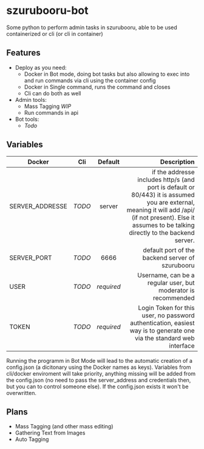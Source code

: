 # szurubooru-bot
Some python to perform admin tasks in szurubooru, able to be used containerized or cli (or cli in container)

## Features
+ Deploy as you need:
  + Docker in Bot mode, doing bot tasks but also allowing to exec into and run commands via cli using the container config
  + Docker in Single command, runs the command and closes
  + Cli can do both as well
+ Admin tools:
  + Mass Tagging *WIP*
  + Run commands in api
+ Bot tools:
  + *Todo*

## Variables

| Docker          | Cli           | Default    | Description                                                                                                                                                                                               |
| ----------------|:-------------:|:----------:| ---------------------------------------------------------------------------------------------------------------------------------------------------------------------------------------------------------:|
| SERVER_ADDRESSE | *TODO*        | server     | if the addresse includes http/s (and port is default or 80/443) it is assumed you are external, meaning it will add /api/ (if not present). Else it assumes to be talking directly to the backend server. |
| SERVER_PORT     | *TODO*        | 6666       | default port of the backend server of szurubooru                                                                                                                                                          |
| USER            | *TODO*        | *required* | Username, can be a regular user, but moderator is recommended                                                                                                                                             |
| TOKEN           | *TODO*        | *required* | Login Token for this user, no password authentication, easiest way is to generate one via the standard web interface                                                                                      |


Running the programm in Bot Mode will lead to the automatic creation of a config.json (a dicitonary using the Docker names as keys).
Variables from cli/docker enviroment will take priority, anything missing will be added from the config.json (no need to pass the server_address and credentials then, but you can to control someone else).
If the config.json exists it won't be overwritten.

## Plans
+ Mass Tagging (and other mass editing)
+ Gathering Text from Images
+ Auto Tagging
